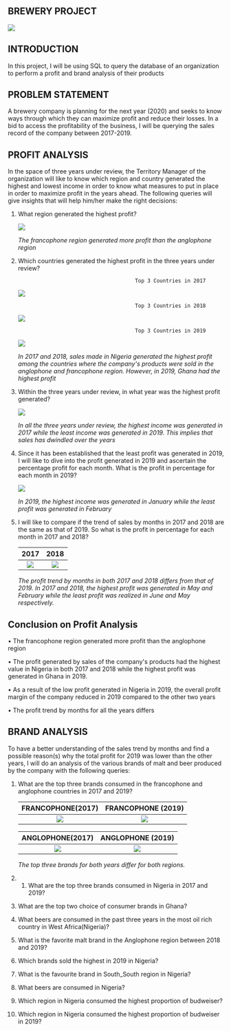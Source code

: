 **BREWERY PROJECT**
-------------------------

![](drinks.jpg)

**INTRODUCTION**
---------------------------------


In this project, I will be using SQL to query the database of an organization to perform a profit and brand analysis of their products


**PROBLEM STATEMENT**
---------------------------------------

A brewery company is planning for the next year (2020) and seeks to know ways through which they can maximize profit and reduce their losses. In a bid to access the profitability of the business, I will be querying the sales record of the company between 2017-2019.

**PROFIT ANALYSIS**
------------------------------------------------------

In the space of three years under review, the Territory Manager of the organization will like to know which region and country generated the highest and lowest income in order to know what measures to put in place in order to maximize profit in the years ahead.
The following queries will give insights that will help him/her make the right decisions:

1. What region generated the highest profit?

   ![](Regional_Sales.png)


   _The francophone region generated more profit than the anglophone region_

2. Which countries generated the highest profit in the three years under review?
  
  
                                             Top 3 Countries in 2017                 
   ![](2017_Top3.PNG) 
   
         
                                             Top 3 Countries in 2018                 
   
   ![](2018_Top3.PNG) 
   
   
                                             Top 3 Countries in 2019                 
   
   ![](2019_Top3.PNG)
   
   
   _In 2017 and 2018, sales made in Nigeria generated the highest profit among the countries where the company's products were sold in the anglophone and   francophone region. However, in 2019, Ghana had the highest profit_
 

3. Within the three years under review, in what year was the highest profit generated?

   ![](Sales_Years.PNG)
  
   _In all the three years under review, the highest income was generated in 2017 while the least income was generated in 2019. This implies that sales has dwindled over the years_



4. Since it has been established that the least profit was generated in 2019, I will like to dive into the profit generated in 2019 and ascertain the percentage profit for each month. What is the profit in percentage for each month in 2019?

   ![](Percentage_2019.PNG)
   
   _In 2019, the highest income was generated in January while the least profit was generated in February_

  
5. I will like to compare if the trend of sales by months in 2017 and 2018 are the same as that of 2019. So what is the profit in percentage for each month in 2017 and 2018?

   2017                                               |     2018
   :-------------------------------------------------:|:--------------------------------------------------------------------:
   ![](Percentage_2017.PNG)                           |    ![](Percentage_2018.PNG)
   
   _The profit trend by months in both 2017 and 2018 differs from that of 2019. In 2017 and 2018, the highest profit was generated in May and February while the least profit was realized in June and May respectively._
   
 **Conclusion on Profit Analysis**
 -------------------------------------------------------------------------
•	The francophone region generated more profit than the anglophone region

•	The profit generated by sales of the company's products had the highest value in Nigeria in both 2017 and 2018 while the highest profit was generated in Ghana in 2019.

•	As a result of the low profit generated in Nigeria in 2019, the overall profit margin of the company reduced in 2019 compared to the other two years

•	The profit trend by months for all the years differs

**BRAND ANALYSIS**
----------------------------------------------------------------------
To have a better understanding of the sales trend by months and find a possible reason(s) why the total profit for 2019 was lower than the other years, I will do an analysis of the various brands of malt and beer produced by the company with the following queries:

1. What are the top three brands consumed in the francophone and anglophone countries in 2017 and 2019?

   FRANCOPHONE(2017)                                  |     FRANCOPHONE (2019)
   :-------------------------------------------------:|:--------------------------------------------------------------------:
   ![](Francophone_2017.PNG)                          |    ![](Francophone_2019.PNG)
   
    ANGLOPHONE(2017)                                  |     ANGLOPHONE (2019)
   :-------------------------------------------------:|:--------------------------------------------------------------------:
   ![](Anglophone_2017.PNG)                           |    ![](Anglophone_2019.PNG)
   
   _The top three brands for both years differ for both regions._
   
 2. 1. What are the top three brands consumed in Nigeria in 2017 and 2019?


3. What are the top two choice of consumer brands in Ghana?
4. What beers are consumed in the past three years in the most oil rich country in West Africa(Nigeria)?
5. What is the favorite malt brand in the Anglophone region between 2018 and 2019?
6. Which brands sold the highest in 2019 in Nigeria?
7. What is the favourite brand in South_South region in Nigeria?
8. What beers are consumed in Nigeria?
9. Which region in Nigeria consumed the highest proportion of budweiser?
10. Which region in Nigeria consumed the highest proportion of budweiser in 2019?






